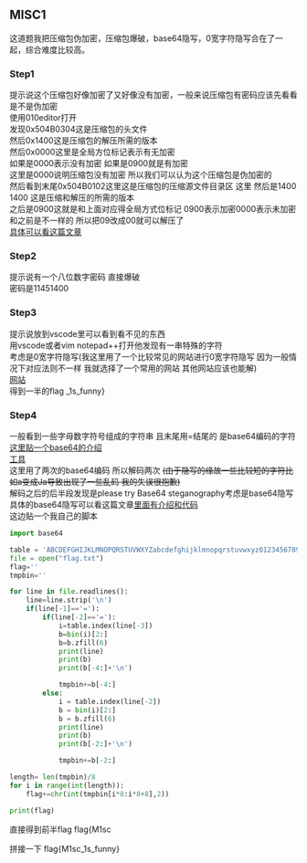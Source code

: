 ## MISC1
这道题我把压缩包伪加密，压缩包爆破，base64隐写，0宽字符隐写合在了一起，综合难度比较高。  
### Step1
提示说这个压缩包好像加密了又好像没有加密，一般来说压缩包有密码应该先看看是不是伪加密  
使用010editor打开  
发现0x504B0304这是压缩包的头文件  
然后0x1400这是压缩包的解压所需的版本  
然后0x0000这里是全局方位标记表示有无加密  
如果是0000表示没有加密 如果是0900就是有加密  
这里是0000说明压缩包没有加密 所以我们可以认为这个压缩包是伪加密的  
然后看到末尾0x504B0102这里这是压缩包的压缩源文件目录区 这里 然后是1400 1400 这是压缩和解压的所需的版本  
之后是0900这就是和上面对应得全局方式位标记 0900表示加密0000表示未加密 和之前是不一样的 所以把09改成00就可以解压了  
[具体可以看这篇文章](https://www.cnblogs.com/0yst3r-2046/p/11890498.html)  
### Step2
提示说有一个八位数字密码 直接爆破  
密码是11451400  
### Step3
提示说放到vscode里可以看到看不见的东西  
用vscode或者vim notepad++打开他发现有一串特殊的字符  
考虑是0宽字符隐写(我这里用了一个比较常见的网站进行0宽字符隐写 因为一般情况下对应法则不一样 我就选择了一个常用的网站 其他网站应该也能解)  
[网站](https://yuanfux.github.io/zero-width-web/)  
得到一半的flag   _1s_funny}
### Step4
一般看到一些字母数字符号组成的字符串 且末尾用=结尾的 是base64编码的字符  
[这里贴一个base64的介绍](https://www.jyshare.com/front-end/693/)  
[工具](https://gchq.github.io/CyberChef/)  
这里用了两次的base64编码 所以解码两次 ~~(由于隐写的缘故一些比较短的字符比如a变成Ja导致出现了一些乱码 我的失误很抱歉)~~  
解码之后的后半段发现是please try Base64 steganography考虑是base64隐写  
具体的base64隐写可以看这篇文章[里面有介绍和代码](https://cloud.tencent.com/developer/article/2090375)  
这边贴一个我自己的脚本  
``` python
import base64

table = 'ABCDEFGHIJKLMNOPQRSTUVWXYZabcdefghijklmnopqrstuvwxyz0123456789+/'
file = open("flag.txt")
flag=''
tmpbin=''

for line in file.readlines():
    line=line.strip('\n')
    if(line[-1]=='='):
        if(line[-2]=='='):
            i=table.index(line[-3])
            b=bin(i)[2:]
            b=b.zfill(6)
            print(line)
            print(b)
            print(b[-4:]+'\n')

            tmpbin+=b[-4:]
        else:
            i = table.index(line[-2])
            b = bin(i)[2:]
            b = b.zfill(6)
            print(line)
            print(b)
            print(b[-2:]+'\n')

            tmpbin+=b[-2:]

length= len(tmpbin)/8
for i in range(int(length)):
    flag+=chr(int(tmpbin[i*8:i*8+8],2))

print(flag)

```
直接得到前半flag  flag{M1sc

拼接一下 flag{M1sc_1s_funny}